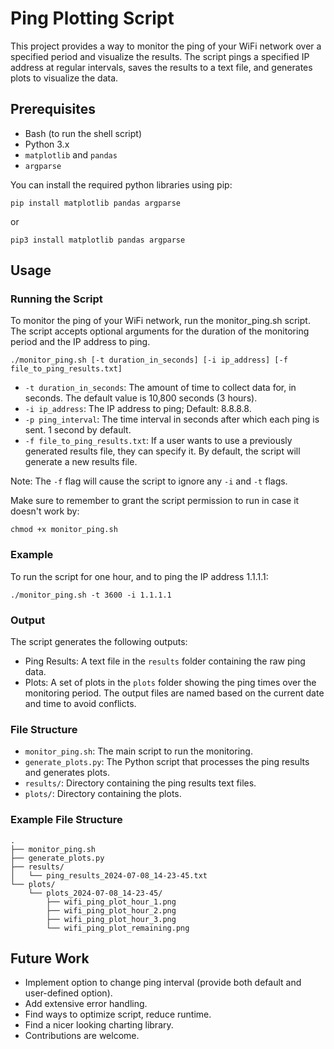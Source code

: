 # Ping Plotting Script

This project provides a way to monitor the ping of your WiFi network over a specified period and visualize the results. The script pings a specified IP address at regular intervals, saves the results to a text file, and generates plots to visualize the data.  

## Prerequisites

- Bash (to run the shell script)
- Python 3.x
- ```matplotlib``` and ```pandas```
- ```argparse```

You can install the required python libraries using pip:

    pip install matplotlib pandas argparse

or 

    pip3 install matplotlib pandas argparse

## Usage

### Running the Script

To monitor the ping of your WiFi network, run the monitor_ping.sh script. The script accepts optional arguments for the duration of the monitoring period and the IP address to ping.

    ./monitor_ping.sh [-t duration_in_seconds] [-i ip_address] [-f file_to_ping_results.txt]

- ``` -t duration_in_seconds ```: The amount of time to collect data for, in seconds. The default value is 10,800 seconds (3 hours). 
- ```-i ip_address```: The IP address to ping; Default: 8.8.8.8.
- ```-p ping_interval```: The time interval in seconds after which each ping is sent. 1 second by default. 
- ```-f file_to_ping_results.txt```: If a user wants to use a previously generated results file, they can specify it. By default, the script will generate a new results file.

Note: The ```-f``` flag will cause the script to ignore any ```-i``` and ```-t``` flags.


Make sure to remember to grant the script permission to run in case it doesn't work by:

    chmod +x monitor_ping.sh

### Example

To run the script for one hour, and to ping the IP address 1.1.1.1:

    ./monitor_ping.sh -t 3600 -i 1.1.1.1

### Output

The script generates the following outputs:

- Ping Results: A text file in the ```results``` folder containing the raw ping data.
- Plots: A set of plots in the ```plots``` folder showing the ping times over the monitoring period.
The output files are named based on the current date and time to avoid conflicts.

### File Structure
- ```monitor_ping.sh```: The main script to run the monitoring.
- ```generate_plots.py```: The Python script that processes the ping results and generates plots.
- ```results/```: Directory containing the ping results text files.
- ```plots/```: Directory containing the plots.

### Example File Structure
    .
    ├── monitor_ping.sh 
    ├── generate_plots.py 
    ├── results/
    │   └── ping_results_2024-07-08_14-23-45.txt
    └── plots/
        └── plots_2024-07-08_14-23-45/
            ├── wifi_ping_plot_hour_1.png
            ├── wifi_ping_plot_hour_2.png
            ├── wifi_ping_plot_hour_3.png
            └── wifi_ping_plot_remaining.png	

## Future Work

- Implement option to change ping interval (provide both default and user-defined option).
- Add extensive error handling.
- Find ways to optimize script, reduce runtime. 
- Find a nicer looking charting library.
- Contributions are welcome.